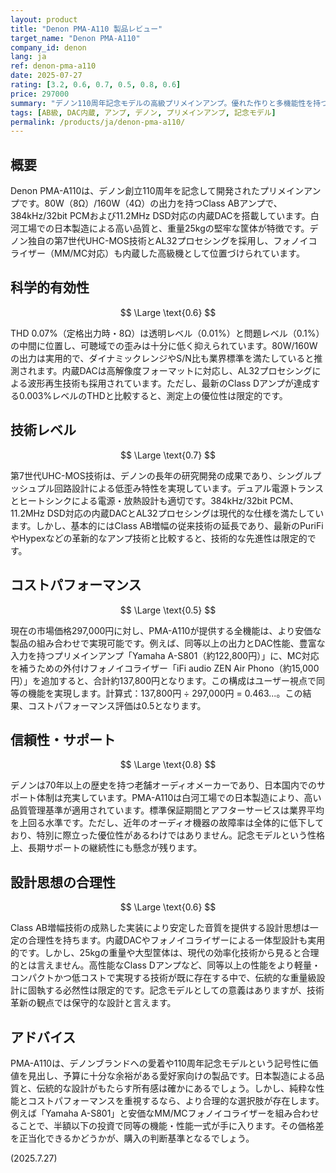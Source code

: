```yaml
---
layout: product
title: "Denon PMA-A110 製品レビュー"
target_name: "Denon PMA-A110"
company_id: denon
lang: ja
ref: denon-pma-a110
date: 2025-07-27
rating: [3.2, 0.6, 0.7, 0.5, 0.8, 0.6]
price: 297000
summary: "デノン110周年記念モデルの高級プリメインアンプ。優れた作りと多機能性を持つが、同等の機能と性能はより安価な製品の組み合わせで実現可能であり、コストパフォーマンスは平均的。"
tags: [AB級, DAC内蔵, アンプ, デノン, プリメインアンプ, 記念モデル]
permalink: /products/ja/denon-pma-a110/
---
```

## 概要

Denon PMA-A110は、デノン創立110周年を記念して開発されたプリメインアンプです。80W（8Ω）/160W（4Ω）の出力を持つClass ABアンプで、384kHz/32bit PCMおよび11.2MHz DSD対応の内蔵DACを搭載しています。白河工場での日本製造による高い品質と、重量25kgの堅牢な筐体が特徴です。デノン独自の第7世代UHC-MOS技術とAL32プロセシングを採用し、フォノイコライザー（MM/MC対応）も内蔵した高級機として位置づけられています。

## 科学的有効性

$$ \Large \text{0.6} $$

THD 0.07%（定格出力時・8Ω）は透明レベル（0.01%）と問題レベル（0.1%）の中間に位置し、可聴域での歪みは十分に低く抑えられています。80W/160Wの出力は実用的で、ダイナミックレンジやS/N比も業界標準を満たしていると推測されます。内蔵DACは高解像度フォーマットに対応し、AL32プロセシングによる波形再生技術も採用されています。ただし、最新のClass Dアンプが達成する0.003%レベルのTHDと比較すると、測定上の優位性は限定的です。

## 技術レベル

$$ \Large \text{0.7} $$

第7世代UHC-MOS技術は、デノンの長年の研究開発の成果であり、シングルプッシュプル回路設計による低歪み特性を実現しています。デュアル電源トランスとヒートシンクによる電源・放熱設計も適切です。384kHz/32bit PCM、11.2MHz DSD対応の内蔵DACとAL32プロセシングは現代的な仕様を満たしています。しかし、基本的にはClass AB増幅の従来技術の延長であり、最新のPuriFiやHypexなどの革新的なアンプ技術と比較すると、技術的な先進性は限定的です。

## コストパフォーマンス

$$ \Large \text{0.5} $$

現在の市場価格297,000円に対し、PMA-A110が提供する全機能は、より安価な製品の組み合わせで実現可能です。例えば、同等以上の出力とDAC性能、豊富な入力を持つプリメインアンプ「Yamaha A-S801（約122,800円）」に、MC対応を補うための外付けフォノイコライザー「iFi audio ZEN Air Phono（約15,000円）」を追加すると、合計約137,800円となります。この構成はユーザー視点で同等の機能を実現します。計算式：137,800円 ÷ 297,000円 = 0.463...。この結果、コストパフォーマンス評価は0.5となります。

## 信頼性・サポート

$$ \Large \text{0.8} $$

デノンは70年以上の歴史を持つ老舗オーディオメーカーであり、日本国内でのサポート体制は充実しています。PMA-A110は白河工場での日本製造により、高い品質管理基準が適用されています。標準保証期間とアフターサービスは業界平均を上回る水準です。ただし、近年のオーディオ機器の故障率は全体的に低下しており、特別に際立った優位性があるわけではありません。記念モデルという性格上、長期サポートの継続性にも懸念が残ります。

## 設計思想の合理性

$$ \Large \text{0.6} $$

Class AB増幅技術の成熟した実装により安定した音質を提供する設計思想は一定の合理性を持ちます。内蔵DACやフォノイコライザーによる一体型設計も実用的です。しかし、25kgの重量や大型筐体は、現代の効率化技術から見ると合理的とは言えません。高性能なClass Dアンプなど、同等以上の性能をより軽量・コンパクトかつ低コストで実現する技術が既に存在する中で、伝統的な重量級設計に固執する必然性は限定的です。記念モデルとしての意義はありますが、技術革新の観点では保守的な設計と言えます。

## アドバイス

PMA-A110は、デノンブランドへの愛着や110周年記念モデルという記号性に価値を見出し、予算に十分な余裕がある愛好家向けの製品です。日本製造による品質と、伝統的な設計がもたらす所有感は確かにあるでしょう。しかし、純粋な性能とコストパフォーマンスを重視するなら、より合理的な選択肢が存在します。例えば「Yamaha A-S801」と安価なMM/MCフォノイコライザーを組み合わせることで、半額以下の投資で同等の機能・性能一式が手に入ります。その価格差を正当化できるかどうかが、購入の判断基準となるでしょう。

(2025.7.27)
